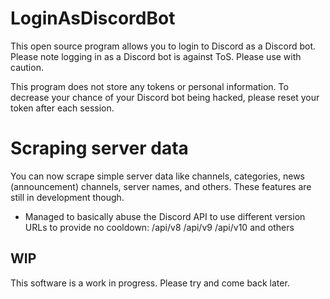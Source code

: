 # LoginAsDiscordBot
This open source program allows you to login to Discord as a Discord bot. Please note logging in as a Discord bot is against ToS. Please use with caution.

This program does not store any tokens or personal information. To decrease your chance of your Discord bot being hacked, please reset your token after each session.

# Scraping server data
You can now scrape simple server data like channels, categories, news (announcement) channels, server names, and others.
These features are still in development though.
- Managed to basically abuse the Discord API to use different version URLs to provide no cooldown: /api/v8 /api/v9 /api/v10 and others

## WIP
This software is a work in progress. Please try and come back later.